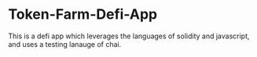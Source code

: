 # Token-Farm-Defi-App
This is a defi app which leverages the languages of solidity and javascript, and uses a testing lanauge of chai.
